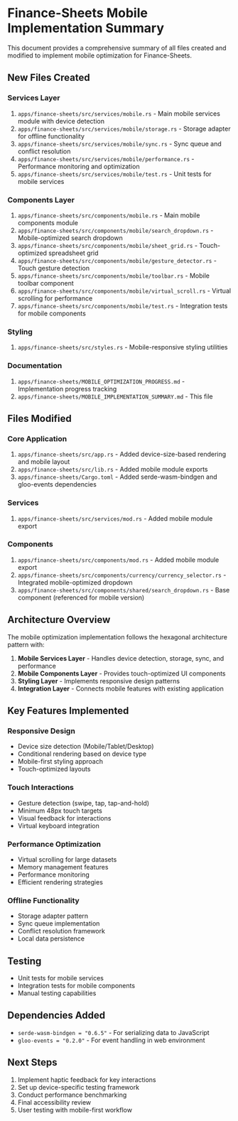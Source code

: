 # Finance-Sheets Mobile Implementation Summary

This document provides a comprehensive summary of all files created and modified to implement mobile optimization for Finance-Sheets.

## New Files Created

### Services Layer
1. `apps/finance-sheets/src/services/mobile.rs` - Main mobile services module with device detection
2. `apps/finance-sheets/src/services/mobile/storage.rs` - Storage adapter for offline functionality
3. `apps/finance-sheets/src/services/mobile/sync.rs` - Sync queue and conflict resolution
4. `apps/finance-sheets/src/services/mobile/performance.rs` - Performance monitoring and optimization
5. `apps/finance-sheets/src/services/mobile/test.rs` - Unit tests for mobile services

### Components Layer
1. `apps/finance-sheets/src/components/mobile.rs` - Main mobile components module
2. `apps/finance-sheets/src/components/mobile/search_dropdown.rs` - Mobile-optimized search dropdown
3. `apps/finance-sheets/src/components/mobile/sheet_grid.rs` - Touch-optimized spreadsheet grid
4. `apps/finance-sheets/src/components/mobile/gesture_detector.rs` - Touch gesture detection
5. `apps/finance-sheets/src/components/mobile/toolbar.rs` - Mobile toolbar component
6. `apps/finance-sheets/src/components/mobile/virtual_scroll.rs` - Virtual scrolling for performance
7. `apps/finance-sheets/src/components/mobile/test.rs` - Integration tests for mobile components

### Styling
1. `apps/finance-sheets/src/styles.rs` - Mobile-responsive styling utilities

### Documentation
1. `apps/finance-sheets/MOBILE_OPTIMIZATION_PROGRESS.md` - Implementation progress tracking
2. `apps/finance-sheets/MOBILE_IMPLEMENTATION_SUMMARY.md` - This file

## Files Modified

### Core Application
1. `apps/finance-sheets/src/app.rs` - Added device-size-based rendering and mobile layout
2. `apps/finance-sheets/src/lib.rs` - Added mobile module exports
3. `apps/finance-sheets/Cargo.toml` - Added serde-wasm-bindgen and gloo-events dependencies

### Services
1. `apps/finance-sheets/src/services/mod.rs` - Added mobile module export

### Components
1. `apps/finance-sheets/src/components/mod.rs` - Added mobile module export
2. `apps/finance-sheets/src/components/currency/currency_selector.rs` - Integrated mobile-optimized dropdown
3. `apps/finance-sheets/src/components/shared/search_dropdown.rs` - Base component (referenced for mobile version)

## Architecture Overview

The mobile optimization implementation follows the hexagonal architecture pattern with:

1. **Mobile Services Layer** - Handles device detection, storage, sync, and performance
2. **Mobile Components Layer** - Provides touch-optimized UI components
3. **Styling Layer** - Implements responsive design patterns
4. **Integration Layer** - Connects mobile features with existing application

## Key Features Implemented

### Responsive Design
- Device size detection (Mobile/Tablet/Desktop)
- Conditional rendering based on device type
- Mobile-first styling approach
- Touch-optimized layouts

### Touch Interactions
- Gesture detection (swipe, tap, tap-and-hold)
- Minimum 48px touch targets
- Visual feedback for interactions
- Virtual keyboard integration

### Performance Optimization
- Virtual scrolling for large datasets
- Memory management features
- Performance monitoring
- Efficient rendering strategies

### Offline Functionality
- Storage adapter pattern
- Sync queue implementation
- Conflict resolution framework
- Local data persistence

## Testing

- Unit tests for mobile services
- Integration tests for mobile components
- Manual testing capabilities

## Dependencies Added

- `serde-wasm-bindgen = "0.6.5"` - For serializing data to JavaScript
- `gloo-events = "0.2.0"` - For event handling in web environment

## Next Steps

1. Implement haptic feedback for key interactions
2. Set up device-specific testing framework
3. Conduct performance benchmarking
4. Final accessibility review
5. User testing with mobile-first workflow